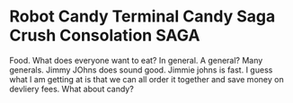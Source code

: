 Robot Candy Terminal Candy Saga Crush Consolation SAGA
============= 
Food. What does everyone want to eat? In general. A general? Many generals. Jimmy JOhns does sound good. Jimmie johns is fast. I guess what I am getting at is that we can all order it together and save money on devliery fees. What about candy?
